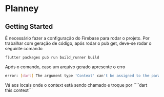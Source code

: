 # Planney
## Getting Started
É necessário fazer a configuração do Firebase para rodar o projeto.
Por trabalhar com geração de código, após rodar o pub get, deve-se rodar o seguinte comando 
```bash
flutter packages pub run build_runner build
```
Após o comando, caso um arquivo gerado apresente o erro
```bash
error: [dart] The argument type 'Context' can't be assigned to the parameter type 'BuildContext'. [argument_type_not_assignable]
```
Vá aos locais onde o context está sendo chamado e troque por ````dart this.context```
